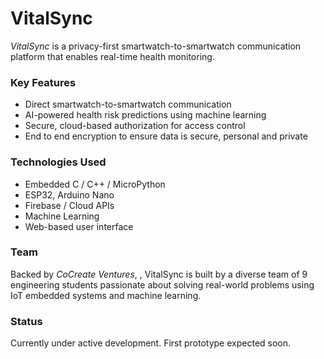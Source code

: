 # VitalSync 

*VitalSync* is a privacy-first smartwatch-to-smartwatch communication platform that enables real-time health monitoring.  

###  Key Features
- Direct smartwatch-to-smartwatch communication
- AI-powered health risk predictions using machine learning
- Secure, cloud-based authorization for access control
- End to end encryption to ensure data is secure, personal and private

###  Technologies Used
- Embedded C / C++ / MicroPython
- ESP32, Arduino Nano
- Firebase / Cloud APIs
- Machine Learning 
- Web-based user interface

###  Team
Backed by *CoCreate Ventures*, , VitalSync is built by a diverse team of 9 engineering students passionate about solving real-world problems using IoT embedded systems and machine learning.

###  Status
Currently under active development. First prototype expected soon.

